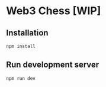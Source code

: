 # Web3 Chess [WIP]

## Installation

```bash
npm install
```

## Run development server

```bash
npm run dev
```
